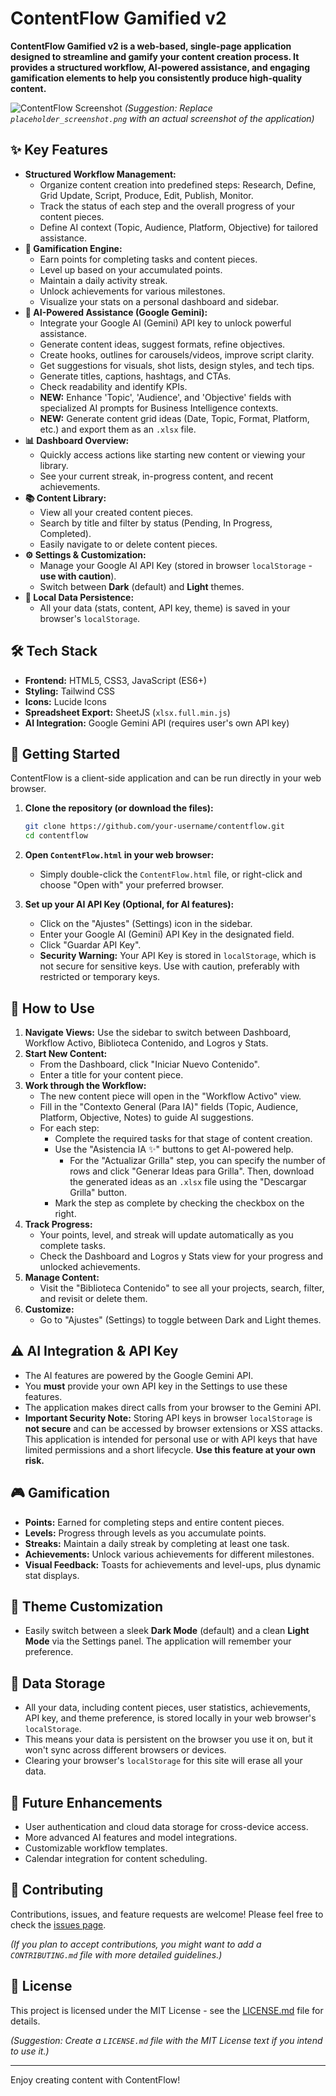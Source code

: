 # ContentFlow Gamified v2

**ContentFlow Gamified v2 is a web-based, single-page application designed to streamline and gamify your content creation process. It provides a structured workflow, AI-powered assistance, and engaging gamification elements to help you consistently produce high-quality content.**

![ContentFlow Screenshot](placeholder_screenshot.png)
*(Suggestion: Replace `placeholder_screenshot.png` with an actual screenshot of the application)*

## ✨ Key Features

*   **Structured Workflow Management:**
    *   Organize content creation into predefined steps: Research, Define, Grid Update, Script, Produce, Edit, Publish, Monitor.
    *   Track the status of each step and the overall progress of your content pieces.
    *   Define AI context (Topic, Audience, Platform, Objective) for tailored assistance.
*   **🚀 Gamification Engine:**
    *   Earn points for completing tasks and content pieces.
    *   Level up based on your accumulated points.
    *   Maintain a daily activity streak.
    *   Unlock achievements for various milestones.
    *   Visualize your stats on a personal dashboard and sidebar.
*   **🤖 AI-Powered Assistance (Google Gemini):**
    *   Integrate your Google AI (Gemini) API key to unlock powerful assistance.
    *   Generate content ideas, suggest formats, refine objectives.
    *   Create hooks, outlines for carousels/videos, improve script clarity.
    *   Get suggestions for visuals, shot lists, design styles, and tech tips.
    *   Generate titles, captions, hashtags, and CTAs.
    *   Check readability and identify KPIs.
    *   **NEW:** Enhance 'Topic', 'Audience', and 'Objective' fields with specialized AI prompts for Business Intelligence contexts.
    *   **NEW:** Generate content grid ideas (Date, Topic, Format, Platform, etc.) and export them as an `.xlsx` file.
*   **📊 Dashboard Overview:**
    *   Quickly access actions like starting new content or viewing your library.
    *   See your current streak, in-progress content, and recent achievements.
*   **📚 Content Library:**
    *   View all your created content pieces.
    *   Search by title and filter by status (Pending, In Progress, Completed).
    *   Easily navigate to or delete content pieces.
*   **⚙️ Settings & Customization:**
    *   Manage your Google AI API Key (stored in browser `localStorage` - **use with caution**).
    *   Switch between **Dark** (default) and **Light** themes.
*   **💾 Local Data Persistence:**
    *   All your data (stats, content, API key, theme) is saved in your browser's `localStorage`.

## 🛠️ Tech Stack

*   **Frontend:** HTML5, CSS3, JavaScript (ES6+)
*   **Styling:** Tailwind CSS
*   **Icons:** Lucide Icons
*   **Spreadsheet Export:** SheetJS (`xlsx.full.min.js`)
*   **AI Integration:** Google Gemini API (requires user's own API key)

## 🚀 Getting Started

ContentFlow is a client-side application and can be run directly in your web browser.

1.  **Clone the repository (or download the files):**
    ```bash
    git clone https://github.com/your-username/contentflow.git
    cd contentflow
    ```
2.  **Open `ContentFlow.html` in your web browser:**
    *   Simply double-click the `ContentFlow.html` file, or right-click and choose "Open with" your preferred browser.

3.  **Set up your AI API Key (Optional, for AI features):**
    *   Click on the "Ajustes" (Settings) icon in the sidebar.
    *   Enter your Google AI (Gemini) API Key in the designated field.
    *   Click "Guardar API Key".
    *   **Security Warning:** Your API Key is stored in `localStorage`, which is not secure for sensitive keys. Use with caution, preferably with restricted or temporary keys.

## 📖 How to Use

1.  **Navigate Views:** Use the sidebar to switch between Dashboard, Workflow Activo, Biblioteca Contenido, and Logros y Stats.
2.  **Start New Content:**
    *   From the Dashboard, click "Iniciar Nuevo Contenido".
    *   Enter a title for your content piece.
3.  **Work through the Workflow:**
    *   The new content piece will open in the "Workflow Activo" view.
    *   Fill in the "Contexto General (Para IA)" fields (Topic, Audience, Platform, Objective, Notes) to guide AI suggestions.
    *   For each step:
        *   Complete the required tasks for that stage of content creation.
        *   Use the "Asistencia IA ✨" buttons to get AI-powered help.
            *   For the "Actualizar Grilla" step, you can specify the number of rows and click "Generar Ideas para Grilla". Then, download the generated ideas as an `.xlsx` file using the "Descargar Grilla" button.
        *   Mark the step as complete by checking the checkbox on the right.
4.  **Track Progress:**
    *   Your points, level, and streak will update automatically as you complete tasks.
    *   Check the Dashboard and Logros y Stats view for your progress and unlocked achievements.
5.  **Manage Content:**
    *   Visit the "Biblioteca Contenido" to see all your projects, search, filter, and revisit or delete them.
6.  **Customize:**
    *   Go to "Ajustes" (Settings) to toggle between Dark and Light themes.

## ⚠️ AI Integration & API Key

*   The AI features are powered by the Google Gemini API.
*   You **must** provide your own API key in the Settings to use these features.
*   The application makes direct calls from your browser to the Gemini API.
*   **Important Security Note:** Storing API keys in browser `localStorage` is **not secure** and can be accessed by browser extensions or XSS attacks. This application is intended for personal use or with API keys that have limited permissions and a short lifecycle. **Use this feature at your own risk.**

## 🎮 Gamification

*   **Points:** Earned for completing steps and entire content pieces.
*   **Levels:** Progress through levels as you accumulate points.
*   **Streaks:** Maintain a daily streak by completing at least one task.
*   **Achievements:** Unlock various achievements for different milestones.
*   **Visual Feedback:** Toasts for achievements and level-ups, plus dynamic stat displays.

## 🎨 Theme Customization

*   Easily switch between a sleek **Dark Mode** (default) and a clean **Light Mode** via the Settings panel. The application will remember your preference.

## 💾 Data Storage

*   All your data, including content pieces, user statistics, achievements, API key, and theme preference, is stored locally in your web browser's `localStorage`.
*   This means your data is persistent on the browser you use it on, but it won't sync across different browsers or devices.
*   Clearing your browser's `localStorage` for this site will erase all your data.

## 🌱 Future Enhancements

*   User authentication and cloud data storage for cross-device access.
*   More advanced AI features and model integrations.
*   Customizable workflow templates.
*   Calendar integration for content scheduling.

## 🤝 Contributing

Contributions, issues, and feature requests are welcome! Please feel free to check the [issues page](https://github.com/your-username/contentflow/issues).

*(If you plan to accept contributions, you might want to add a `CONTRIBUTING.md` file with more detailed guidelines.)*

## 📄 License

This project is licensed under the MIT License - see the [LICENSE.md](LICENSE.md) file for details.

*(Suggestion: Create a `LICENSE.md` file with the MIT License text if you intend to use it.)*

---

Enjoy creating content with ContentFlow!
